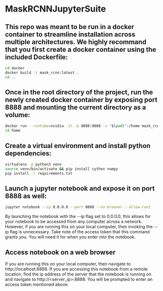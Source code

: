 # MaskRCNNJupyterSuite

## This repo was meant to be run in a docker container to streamline installation across multiple architectures. We highly recommand that you first create a docker container using the included Dockerfile:

```bash
cd docker
docker build -t mask_rcnn:latest .
cd ..
```

## Once in the root directory of the project, run the newly created docker container by exposing port 8888 and mounting the current directory as a volume:

```bash
docker run --runtime=nvidia -it -p 8888:8888 -v "$(pwd)":/home mask_rcnn:latest bash
cd home
```

## Create a virtual environment and install python dependencies:

```bash
virtualenv -p python3 venv
source venv/bin/activate && pip install cython numpy
pip install -r requirements.txt
```

## Launch a jupyter notebook and expose it on port 8888 as well:

```bash
jupyter notebook --ip 0.0.0.0 --port 8888 --no-browser --allow-root
```

By launching the notebook with the --ip flag set to 0.0.0.0, this allows for your notebook to be accessed from any computer across a network. However, if you are running this on your local computer, then invoking the --ip flag is unnecessary. Take note of the access token that this command grants you. You will need it for when you enter into the notebook. 

## Access notebook on a web browser

If you are running this on your local computer, then navigate to http://localhost:8888. If you are accessing this notebook from a remote location, find the ip address of the server that the notebook is running on and navigate to http://<server_ip>:8888. You will be prompted to enter an access token mentioned above. 

